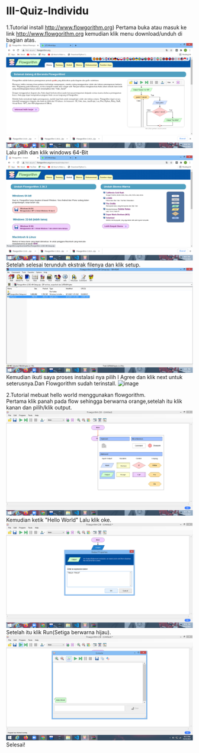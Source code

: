 # III-Quiz-Individu
1.Tutorial install http://www.flowgorithm.org)
Pertama buka atau masuk ke link http://www.flowgorithm.org kemudian klik menu download/unduh di bagian atas.
![image](https://github.com/IsmedQalyubi/III-Quiz-Individu/blob/main/Screenshot%20(39).png) 
Lalu pilih dan klik windows 64-Bit
![image](https://github.com/IsmedQalyubi/III-Quiz-Individu/blob/main/Screenshot%20(40).png)
Setelah selesai terunduh ekstrak filenya dan klik setup.
![image](https://github.com/IsmedQalyubi/III-Quiz-Individu/blob/main/Screenshot%20(41).png) 
Kemudian ikuti saya proses instalasi nya pilih I Agree dan klik next untuk seterusnya.Dan Flowgorithm sudah terinstall. 
![image](https://github.com/IsmedQalyubi/III-Quiz-Individu/blob/main/IMG_20211025_220839.jpg) 

2.Tutorial mebuat hello world menggunakan flowgorithm. \
Pertama klik panah pada flow sehingga berwarna orange,setelah itu klik kanan dan pilih/klik output. 
![image](https://github.com/IsmedQalyubi/III-Quiz-Individu/blob/main/Screenshot%20(42).png) 
Kemudian ketik "Hello World" Lalu klik oke. 
![image](https://github.com/IsmedQalyubi/III-Quiz-Individu/blob/main/Screenshot%20(43).png) 
Setelah itu klik Run(Setiga berwarna hijau). 
![image](https://github.com/IsmedQalyubi/III-Quiz-Individu/blob/main/Screenshot%20(44).png)
Selesai! 
